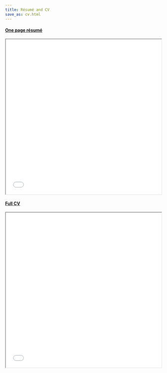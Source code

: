 ```yaml
---
title: Résumé and CV
save_as: cv.html
---
```


#### [One page résumé](/pdfs/cv_one_page.pdf)

<iframe src="/pdfs/cv_one_page.pdf#toolbar=0" width="100%" height="500px">
<p> It looks like your browser cannot display PDFs. Please use the link above to download my CV.</p>
</iframe>

#### [Full CV](/pdfs/cv_full.pdf)

<iframe src="/pdfs/cv_full.pdf#toolbar=0" width="100%" height="500px">
<p> It looks like your browser cannot display PDFs. Please use the link above to download my CV.</p>
</iframe>
